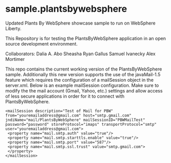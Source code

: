 # sample.plantsbywebsphere
Updated Plants By WebSphere showcase sample to run on WebSphere Liberty.

 This Repository is for testing the PlantsByWebSphere application 
 in an open source development environment. 

 Collaborators:
 Dalia A. Abo Sheasha
 Ryan Gallus
 Samuel Ivanecky
 Alex Mortimer
	
 This repo contains the current working version of the PlantsByWebSphere sample.
 Additionally this new version supports the use of the javaMail-1.5 feature which requires the configuration of a mailSession
 object in the server.xml.  Below is an example mailSession configuration.  Make sure to modify the the mail account (Gmail, Yahoo, etc.) settings and allow access of less secure applications in order for it to connect with PlantsByWebSphere.

    <mailSession description="Test of Mail for PBW" from="youremailaddress@gmail.com" host="smtp.gmail.com" jndiName="mail/PlantsByWebSphere" mailSessionID="PBWMailTest" password="password" storeProtocol="imaps" transportProtocol="smtp" user="youremailaddress@gmail.com">
	 <property name="mail.smtp.auth" value="true"/>
	 <property name="mail.smtp.starttls.enable" value="true"/>
	 <property name="mail.smtp.port" value="587"/>
	 <property name="mail.smtp.ssl.trust" value="smtp.gmail.com">
	 </property>
    </mailSession>
